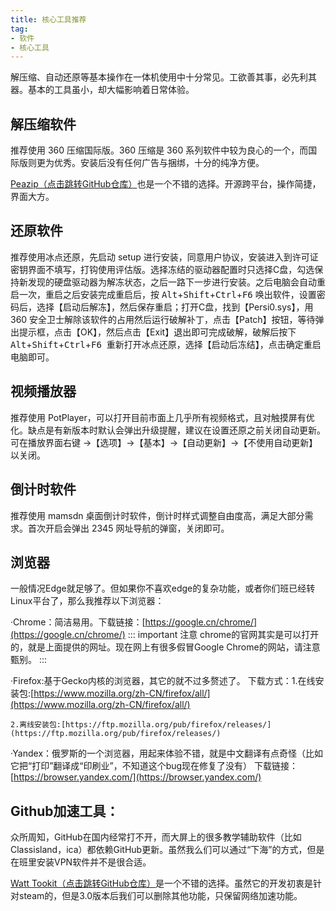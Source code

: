 ```yaml
---
title: 核心工具推荐
tag:
- 软件
- 核心工具
---
```


解压缩、自动还原等基本操作在一体机使用中十分常见。工欲善其事，必先利其器。基本的工具虽小，却大幅影响着日常体验。

## 解压缩软件

推荐使用 360 压缩国际版。360 压缩是 360 系列软件中较为良心的一个，而国际版则更为优秀。安装后没有任何广告与捆绑，十分的纯净方便。

[Peazip（点击跳转GitHub仓库）](https://github.com/peazip/PeaZip)也是一个不错的选择。开源跨平台，操作简捷，界面大方。

## 还原软件

推荐使用冰点还原，先启动 setup 进行安装，同意用户协议，安装进入到许可证密钥界面不填写，打钩使用评估版。选择冻结的驱动器配置时只选择C盘，勾选保持新发现的硬盘驱动器为解冻状态，之后一路下一步进行安装。之后电脑会自动重启一次，重启之后安装完成重启后，按 <kbd>Alt</kbd>+<kbd>Shift</kbd>+<kbd>Ctrl</kbd>+<kbd>F6</kbd> 唤出软件，设置密码后，选择【启动后解冻】，然后保存重启；打开C盘，找到【Persi0.sys】，用 360 安全卫士解除该软件的占用然后运行破解补丁，点击【Patch】按钮，等待弹出提示框，点击【OK】，然后点击【Exit】退出即可完成破解，破解后按下 <kbd>Alt</kbd>+<kbd>Shift</kbd>+<kbd>Ctrl</kbd>+<kbd>F6</kbd>  重新打开冰点还原，选择【启动后冻结】，点击确定重启电脑即可。

## 视频播放器

推荐使用 PotPlayer，可以打开目前市面上几乎所有视频格式，且对触摸屏有优化。缺点是有新版本时默认会弹出升级提醒，建议在设置还原之前关闭自动更新。可在播放界面右键 →【选项】→【基本】→【自动更新】→【不使用自动更新】以关闭。

## 倒计时软件

推荐使用 mamsdn 桌面倒计时软件，倒计时样式调整自由度高，满足大部分需求。首次开启会弹出 2345 网址导航的弹窗，关闭即可。

## 浏览器

一般情况Edge就足够了。但如果你不喜欢edge的复杂功能，或者你们班已经转Linux平台了，那么我推荐以下浏览器：

·Chrome：简洁易用。下载链接：[https://google.cn/chrome/](https://google.cn/chrome/)
::: important 注意
 chrome的官网其实是可以打开的，就是上面提供的网址。现在网上有很多假冒Google Chrome的网站，请注意甄别。
:::

·Firefox:基于Gecko内核的浏览器，其它的就不过多赘述了。
    下载方式：1.在线安装包:[https://www.mozilla.org/zh-CN/firefox/all/](https://www.mozilla.org/zh-CN/firefox/all/)
    
    2.离线安装包:[https://ftp.mozilla.org/pub/firefox/releases/](https://ftp.mozilla.org/pub/firefox/releases/)

·Yandex：俄罗斯的一个浏览器，用起来体验不错，就是中文翻译有点奇怪（比如它把“打印”翻译成“印刷业”，不知道这个bug现在修复了没有）
    下载链接：[https://browser.yandex.com/](https://browser.yandex.com/)

## Github加速工具：

众所周知，GitHub在国内经常打不开，而大屏上的很多教学辅助软件（比如Classisland，ica）都依赖GitHub更新。虽然我么们可以通过“下海”的方式，但是在班里安装VPN软件并不是很合适。

[Watt Tookit（点击跳转GitHub仓库）](https://github.com/BeyondDimension/SteamTools)是一个不错的选择。虽然它的开发初衷是针对steam的，但是3.0版本后我们可以删除其他功能，只保留网络加速功能。